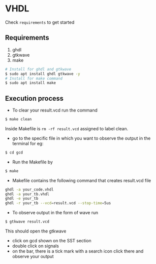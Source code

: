 # VHDL

Check `requirements` to get started

## Requirements

1. ghdl
2. gtkwave
3. make

```bash
# Install for ghdl and gtkwave
$ sudo apt install ghdl gtkwave -y
# Install for make command
$ sudo apt install make
```

## Execution process

- To clear your result.vcd run the command

```bash
$ make clean
```

Inside Makefile is `rm -rf result.vcd` assigned to label clean.

- go to the specific file in which you want to observe the output in the terminal
  for eg:

```bash
$ cd gcd
```

- Run the Makefile by

```bash
$ make
```

- Makefile contains the following command that creates result.vcd file

```bash
ghdl -a your_code.vhdl
ghdl -a your_tb.vhdl
ghdl -e your_tb
ghdl -r your_tb --vcd=result.vcd --stop-time=5us
```

- To observe output in the form of wave run

```bash
$ gtkwave result.vcd
```

This should open the gtkwave

- click on gcd shown on the SST section
- double click on signals
- on the bar, there is a tick mark with a search icon click there and observe your output
